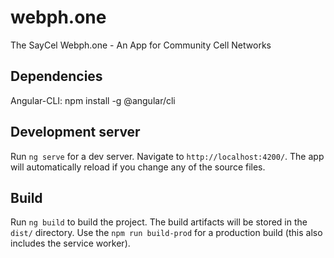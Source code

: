 # webph.one
The SayCel Webph.one - An App for Community Cell Networks

## Dependencies

Angular-CLI: npm install -g @angular/cli 

## Development server

Run `ng serve` for a dev server. Navigate to `http://localhost:4200/`. The app will automatically reload if you change any of the source files.

## Build

Run `ng build` to build the project. The build artifacts will be stored in the `dist/` directory. Use the `npm run build-prod` for a production build (this also includes the service worker).
